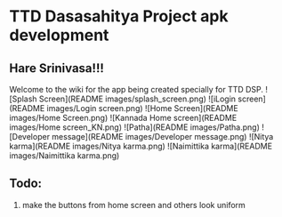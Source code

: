 # TTD Dasasahitya Project apk development
## Hare Srinivasa!!!
Welcome to the wiki for the app being created specially for TTD DSP.
![Splash Screen](README images/splash_screen.png)
![iLogin screen](README images/Login screen.png)
![Home Screen](README images/Home Screen.png)
![Kannada Home screen](README images/Home screen_KN.png)
![Patha](README images/Patha.png)
![Developer message](README images/Developer message.png)
![Nitya karma](README images/Nitya karma.png)
![Naimittika karma](README images/Naimittika karma.png)

## Todo:
1. make the buttons from home screen and others look uniform